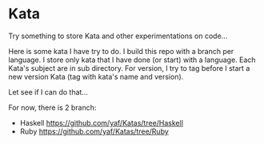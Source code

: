 Kata 
====

Try something to store Kata and other experimentations on code... 

Here is some kata I have try to do. 
I build this repo with a branch per language. 
I store only kata that I have done (or start) with a language. 
Each Kata's subject are in sub directory. 
For version, I try to tag before I start a new version Kata (tag with kata's name and version).

Let see if I can do that...

For now, there is 2 branch:
* Haskell https://github.com/yaf/Katas/tree/Haskell
* Ruby  https://github.com/yaf/Katas/tree/Ruby
